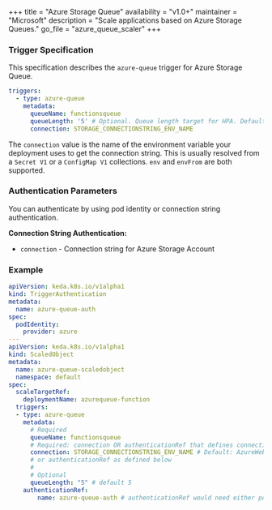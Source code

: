 +++
title = "Azure Storage Queue"
availability = "v1.0+"
maintainer = "Microsoft"
description = "Scale applications based on Azure Storage Queues."
go_file = "azure_queue_scaler"
+++

### Trigger Specification

This specification describes the `azure-queue` trigger for Azure Storage Queue.

```yaml
triggers:
  - type: azure-queue
    metadata:
      queueName: functionsqueue
      queueLength: '5' # Optional. Queue length target for HPA. Default: 5 messages
      connection: STORAGE_CONNECTIONSTRING_ENV_NAME
```

The `connection` value is the name of the environment variable your deployment uses to get the connection string. This is usually resolved from a `Secret V1` or a `ConfigMap V1` collections. `env` and `envFrom` are both supported.

### Authentication Parameters

You can authenticate by using pod identity or connection string authentication.

**Connection String Authentication:**

- `connection` - Connection string for Azure Storage Account

### Example

```yaml
apiVersion: keda.k8s.io/v1alpha1
kind: TriggerAuthentication
metadata:
  name: azure-queue-auth
spec:
  podIdentity:
    provider: azure
---
apiVersion: keda.k8s.io/v1alpha1
kind: ScaledObject
metadata:
  name: azure-queue-scaledobject
  namespace: default
spec:
  scaleTargetRef:
    deploymentName: azurequeue-function
  triggers:
  - type: azure-queue
    metadata:
      # Required
      queueName: functionsqueue
      # Required: connection OR authenticationRef that defines connection
      connection: STORAGE_CONNECTIONSTRING_ENV_NAME # Default: AzureWebJobsStorage. Reference to a connection string in deployment
      # or authenticationRef as defined below
      #
      # Optional
      queueLength: "5" # default 5
    authenticationRef:
        name: azure-queue-auth # authenticationRef would need either podIdentity or define a connection parameter
```
